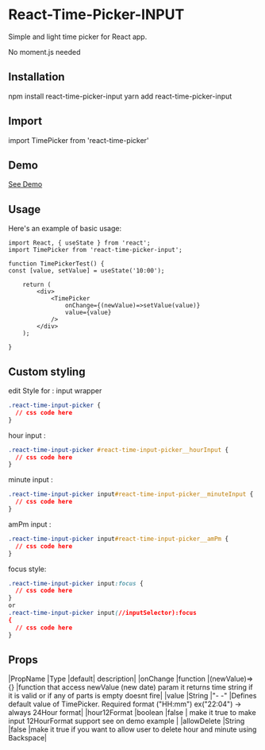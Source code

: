 # React-Time-Picker-INPUT
Simple and light time picker for React app.

No moment.js needed

## Installation
npm install react-time-picker-input
yarn add react-time-picker-input

## Import
import TimePicker from 'react-time-picker'

## Demo
[See Demo](https://github.com/Ornaldo-RP-R/react-time-picker-test)

## Usage
Here's an example of basic usage:

```JSX
import React, { useState } from 'react';
import TimePicker from 'react-time-picker-input';

function TimePickerTest() {
const [value, setValue] = useState('10:00');

    return (
        <div>
            <TimePicker
                onChange={(newValue)=>setValue(value)}
                value={value}
            />
        </div>
    );

}
```

## Custom styling

edit Style for :
input wrapper

```css
.react-time-input-picker {
  // css code here
}
```

hour input :

```css
.react-time-input-picker #react-time-input-picker__hourInput {
  // css code here
}
```

minute input :

```css
.react-time-input-picker input#react-time-input-picker__minuteInput {
  // css code here
}
```

amPm input :

```css
.react-time-input-picker input#react-time-input-picker__amPm {
  // css code here
}
```

focus style:

```css
.react-time-input-picker input:focus {
  // css code here
}
or 
.react-time-input-picker input(//inputSelector):focus
{
  // css code here
}
```

## Props

|PropName |Type |default| description|
|onChange |function |(newValue)=>{} |function that access newValue (new date) param it returns time
string if it is valid or if any of parts is empty doesnt fire|
|value |String |"- -" |Defines default value of TimePicker. Required format ("HH:mm")
ex("22:04") -> always 24Hour format|
|hour12Format |boolean |false | make it true to make input 12HourFormat support see on demo example |
|allowDelete |String |false |make it true if you want to allow user to delete hour and minute using Backspace|

